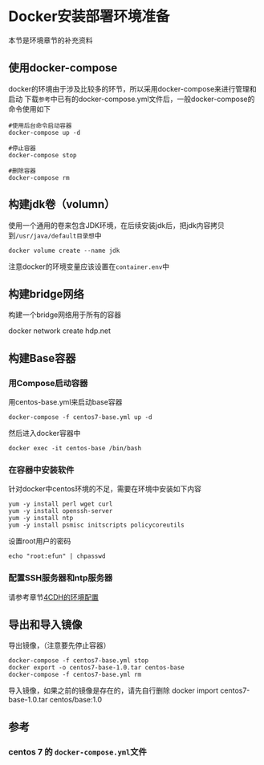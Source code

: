 # Docker安装部署环境准备
本节是环境章节的补充资料

## 使用docker-compose
docker的环境由于涉及比较多的环节，所以采用docker-compose来进行管理和启动
下载`参考`中已有的docker-compose.yml文件后，一般docker-compose的命令使用如下

    #使用后台命令启动容器
    docker-compose up -d

    #停止容器
    docker-compose stop

    #删除容器
    docker-compose rm

## 构建jdk卷（volumn）
使用一个通用的卷来包含JDK环境，在后续安装jdk后，把jdk内容拷贝到`/usr/java/default目录想`中

    docker volume create --name jdk


注意docker的环境变量应该设置在`container.env`中

## 构建bridge网络

构建一个bridge网络用于所有的容器

  docker network create hdp.net


## 构建Base容器
### 用Compose启动容器
用centos-base.yml来启动base容器

    docker-compose -f centos7-base.yml up -d

然后进入docker容器中

    docker exec -it centos-base /bin/bash

### 在容器中安装软件
针对docker中centos环境的不足，需要在环境中安装如下内容

    yum -y install perl wget curl
    yum -y install openssh-server
    yum -y install ntp
    yum -y install psmisc initscripts policycoreutils

设置root用户的密码

    echo "root:efun" | chpasswd

### 配置SSH服务器和ntp服务器

请参考章节[4CDH的环境配置](./4CDH的环境准备.md)


## 导出和导入镜像
导出镜像，（注意要先停止容器）

    docker-compose -f centos7-base.yml stop
    docker export -o centos7-base-1.0.tar centos-base
    docker-compose -f centos7-base.yml rm

导入镜像，如果之前的镜像是存在的，请先自行删除
    docker import centos7-base-1.0.tar centos/base:1.0


## 参考
### centos 7 的 `docker-compose.yml`文件
